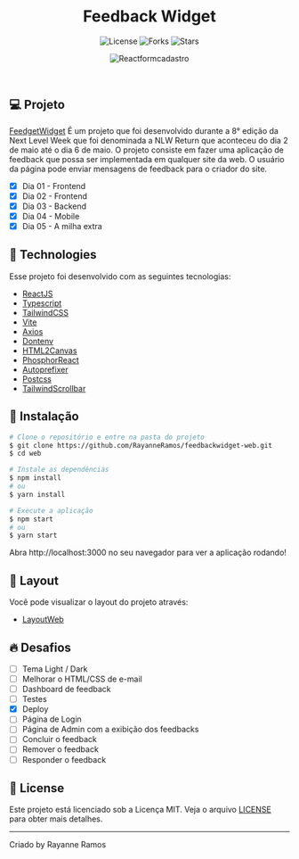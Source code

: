 <h1 align="center">
  Feedback Widget
</h1>

<p align="center">
  <img src="https://img.shields.io/badge/license-MIT-%23835afd" alt="License">
  <img src="https://img.shields.io/badge/forks-MIT-%23835afd" alt="Forks">
  <img src="https://img.shields.io/badge/stars-MIT-%23835afd" alt="Stars">
</p>

<p align="center">
  <img src="https://user-images.githubusercontent.com/43352880/170611129-8bf96396-6d41-4696-a489-6ddd61da026a.png" alt="Reactformcadastro">
</p>

<br>

## 💻 Projeto

[FeedgetWidget](https://feedbackwidget-js9yd2ps8-rayanneramos.vercel.app/) É um projeto que foi desenvolvido durante a 8° edição da Next Level Week que foi denominada a NLW Return que aconteceu do dia 2 de maio até o dia 6 de maio. O projeto consiste em fazer uma aplicação de feedback que possa ser implementada em qualquer site da web. O usuário da página pode enviar mensagens de feedback para o criador do site.

 - [x] Dia 01 - Frontend
 - [x] Dia 02 - Frontend
 - [x] Dia 03 - Backend
 - [x] Dia 04 - Mobile
 - [x] Dia 05 - A milha extra

## 🧪 Technologies

Esse projeto foi desenvolvido com as seguintes tecnologias:

 - [ReactJS](https://pt-br.reactjs.org/)
 - [Typescript](https://www.typescriptlang.org/)
 - [TailwindCSS](https://tailwindcss.com/)
 - [Vite](https://vitejs.dev/)
 - [Axios](https://github.com/axios/axios)
 - [Dontenv](https://www.npmjs.com/package/dotenv)
 - [HTML2Canvas](https://www.npmjs.com/package/html2canvas)
 - [PhosphorReact](https://github.com/phosphor-icons/phosphor-react)
 - [Autoprefixer](https://github.com/postcss/autoprefixer)
 - [Postcss](https://postcss.org/)
 - [TailwindScrollbar](https://www.npmjs.com/package/tailwind-scrollbar)


## 🚀 Instalação

```bash
# Clone o repositório e entre na pasta do projeto
$ git clone https://github.com/RayanneRamos/feedbackwidget-web.git
$ cd web

# Instale as dependências
$ npm install
# ou
$ yarn install

# Execute a aplicação
$ npm start
# ou
$ yarn start
```

Abra http://localhost:3000 no seu navegador para ver a aplicação rodando!

## 🔖 Layout

Você pode visualizar o layout do projeto através:

 - [LayoutWeb](https://www.figma.com/file/4OgcQfKrfG6zjASK6pKg1a/Feedback-Widget-(Community)?node-id=10%3A1637) 

## 🔥 Desafios
  - [ ] Tema Light / Dark
  - [ ] Melhorar o HTML/CSS de e-mail
  - [ ] Dashboard de feedback
  - [ ] Testes
  - [x] Deploy
  - [ ] Página de Login
  - [ ] Página de Admin com a exibição dos feedbacks
  - [ ] Concluir o feedback
  - [ ] Remover o feedback
  - [ ] Responder o feedback

## 📝 License

Este projeto está licenciado sob a Licença MIT. Veja o arquivo [LICENSE](LICENSE) para obter mais detalhes.

---

<p aling="center">Criado by Rayanne Ramos</p>

